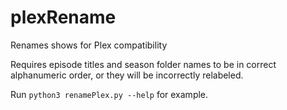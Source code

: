 # plexRename
Renames shows for Plex compatibility

Requires episode titles and season folder names to be in correct alphanumeric order, or they will be incorrectly relabeled.

Run `python3 renamePlex.py --help` for example.
